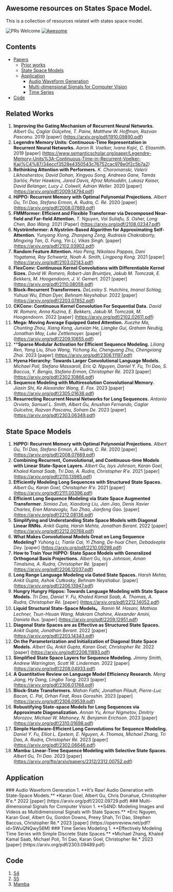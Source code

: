 ## Awesome resources on States Space Model.

This is a collection of resources related with states space model.

![PRs Welcome](https://img.shields.io/badge/PRs-Welcome-green) [![Awesome](https://awesome.re/badge.svg)](https://awesome.re)

## Contents

- [Papers](#papers)
  - [Prior works](#RelatedWorks)
  - [State Space Models](#SSM)
  - [Application](#application)
     - [Audio Waveform Generation](#Audio)
     - [Multi-dimensional Signals for Computer Vision](#CV)
     - [Time Series](#TS)
- [Code](#Code)
<a name="surveypapers" />

## Related Works
1. **Improving the Gating Mechanism of Recurrent Neural Networks.** *Albert Gu, Çaglar Gülçehre, T. Paine, Matthew W. Hoffman, Razvan Pascanu.* 2019 [paper] (https://arxiv.org/pdf/1910.09890.pdf)
2. **Legendre Memory Units: Continuous-Time Representation in Recurrent Neural Networks.** *Aaron R. Voelker, Ivana Kajić, C. Eliasmith.* 2019 [paper] (https://www.semanticscholar.org/paper/Legendre-Memory-Units%3A-Continuous-Time-in-Recurrent-Voelker-Kaji%C4%87/34eccf3528e4350543c76752cac978e0f2c5b7a2)
3. **Rethinking Attention with Performers.** *K. Choromanski, Valerii Likhosherstov, David Dohan, Xingyou Song, Andreea Gane, Tamás Sarlós, Peter Hawkins, Jared Davis, Afroz Mohiuddin, Lukasz Kaiser, David Belanger, Lucy J. Colwell, Adrian Weller.* 2020 [paper] (https://arxiv.org/pdf/2009.14794.pdf)
4. **HiPPO: Recurrent Memory with Optimal Polynomial Projections.** *Albert Gu, Tri Dao, Stefano Ermon, A. Rudra, C. Ré.* 2020 [paper] (https://arxiv.org/pdf/2008.07669.pdf)
5. **FMMformer: Efficient and Flexible Transformer via Decomposed Near-field and Far-field Attention.** *T. Nguyen, Vai Suliafu, S. Osher, Long Chen, Bao Wang.* 2021 [Paper] (https://arxiv.org/pdf/2108.02347.pdf)
6. **Nyströmformer: A Nyström-Based Algorithm for Approximating Self-Attention.** *Yunyang Xiong, Zhanpeng Zeng, Rudrasis Chakraborty, Mingxing Tan, G. Fung, Yin Li, Vikas Singh.* [paper] (https://arxiv.org/pdf/2102.03902.pdf)
7. **Random Feature Attention.** *Hao Peng, Nikolaos Pappas, Dani Yogatama, Roy Schwartz, Noah A. Smith, Lingpeng Kong.* 2021 [paper] (https://arxiv.org/pdf/2103.02143.pdf)
8. **FlexConv: Continuous Kernel Convolutions with Differentiable Kernel Sizes.** *David W. Romero, Robert-Jan Bruintjes, Jakub M. Tomczak, E. Bekkers, M. Hoogendoorn, J. V. Gemert.* 2021 [paper] (https://arxiv.org/pdf/2110.08059.pdf)
9. **Block-Recurrent Transformers.** *DeLesley S. Hutchins, Imanol Schlag, Yuhuai Wu, Ethan Dyer, Behnam Neyshabur.* 2022 [paper] (https://arxiv.org/pdf/2203.07852.pdf)
10. **CKConv: Continuous Kernel Convolution For Sequential Data.** *David W. Romero, Anna Kuzina, E. Bekkers, Jakub M. Tomczak, M. Hoogendoorn.* 2022 [paper] (https://arxiv.org/pdf/2102.02611.pdf)
11. **Mega: Moving Average Equipped Gated Attention.** *Xuezhe Ma, Chunting Zhou, Xiang Kong, Junxian He, Liangke Gui, Graham Neubig, Jonathan May, Luke Zettlemoyer.* [paper] (https://arxiv.org/pdf/2209.10655.pdf)
12. ****Sparse Modular Activation for Efficient Sequence Modeling.** *Liliang Ren, Yang Liu, Shuo Wang, Yichong Xu, Chenguang Zhu, Chengxiang Zhai.* 2023 [paper] (https://arxiv.org/pdf/2306.11197.pdf)
13. **Hyena Hierarchy: Towards Larger Convolutional Language Models.** *Michael Poli, Stefano Massaroli, Eric Q. Nguyen, Daniel Y. Fu, Tri Dao, S. Baccus, Y. Bengio, Stefano Ermon, Christopher Ré.* 2023 [paper] (https://arxiv.org/pdf/2302.10866.pdf)
14. **Sequence Modeling with Multiresolution Convolutional Memory.** *Jiaxin Shi, Ke Alexander Wang, E. Fox.* 2023 [paper] (https://arxiv.org/pdf/2305.01638.pdf)
15. **Resurrecting Recurrent Neural Networks for Long Sequences.** *Antonio Orvieto, Samuel L. Smith, Albert Gu, Anushan Fernando, Caglar Gulcehre, Razvan Pascanu, Soham De.* 2023 [paper] (https://arxiv.org/pdf/2303.06349.pdf)


<a name="State Space Models" />

## State Space Models
1. **HiPPO: Recurrent Memory with Optimal Polynomial Projections.** *Albert Gu, Tri Dao, Stefano Ermon, A. Rudra, C. Ré.* 2020 [paper] (https://arxiv.org/pdf/2008.07669.pdf)
2. **Combining Recurrent, Convolutional, and Continuous-time Models with Linear State-Space Layers.** *Albert Gu, Isys Johnson, Karan Goel, Khaled Kamal Saab, Tri Dao, A. Rudra, Christopher R'e.* 2021 [paper] (https://arxiv.org/pdf/2110.13985.pdf)
3. **Efficiently Modeling Long Sequences with Structured State Spaces.** *Albert Gu, Karan Goel, Christopher R'e.* 2021 [paper] (https://arxiv.org/pdf/2111.00396.pdf)
4. **Efficient Long Sequence Modeling via State Space Augmented Transformer.** *Simiao Zuo, Xiaodong Liu, Jian Jiao, Denis Xavier Charles, Eren Manavoglu, Tuo Zhao, Jianfeng Gao.* [paper] (https://arxiv.org/pdf/2212.08136.pdf)
5. **Simplifying and Understanding State Space Models with Diagonal Linear RNNs.** *Ankit Gupta, Harsh Mehta, Jonathan Berant.* 2022 [paper] (https://arxiv.org/pdf/2212.00768.pdf)
6. **What Makes Convolutional Models Great on Long Sequence Modeling?** *Yuhong Li, Tianle Cai, Yi Zhang, De-huai Chen, Debadeepta Dey.* [paper] (https://arxiv.org/pdf/2210.09298.pdf)
7. **How to Train Your HiPPO: State Space Models with Generalized Orthogonal Basis Projections.** *Albert Gu, Isys Johnson, Aman Timalsina, A. Rudra, Christopher Ré.* [paper] (https://arxiv.org/pdf/2206.12037.pdf)
8. **Long Range Language Modeling via Gated State Spaces.** *Harsh Mehta, Ankit Gupta, Ashok Cutkosky, Behnam Neyshabur.* [paper] (https://arxiv.org/pdf/2206.13947.pdf)
9. **Hungry Hungry Hippos: Towards Language Modeling with State Space Models.** *Tri Dao, Daniel Y. Fu, Khaled Kamal Saab, A. Thomas, A. Rudra, Christopher Ré.* [paper] (https://arxiv.org/pdf/2212.14052.pdf)
10. **Liquid Structural State-Space Models。** *Ramin M. Hasani, Mathias Lechner, Tsun-Hsuan Wang, Makram Chahine, Alexander Amini, Daniela Rus.* [paper] (https://arxiv.org/pdf/2209.12951.pdf)
11. **Diagonal State Spaces are as Effective as Structured State Spaces.** *Ankit Gupta, Jonathan Berant.* 2022 [paper] (https://arxiv.org/pdf/2203.14343.pdf)
12. **On the Parameterization and Initialization of Diagonal State Space Models.** *Albert Gu, Ankit Gupta, Karan Goel, Christopher Ré.* 2022 [paper] (https://arxiv.org/pdf/2206.11893.pdf)
13. **Simplified State Space Layers for Sequence Modeling.** *Jimmy Smith, Andrew Warrington, Scott W. Linderman.* 2022 [paper] (https://arxiv.org/pdf/2208.04933.pdf)
14. **A Quantitative Review on Language Model Efficiency Research.** *Meng Jiang, Hy Dang, Lingbo Tong.* 2023 [paper] (https://arxiv.org/pdf/2306.01768.pdf)
15. **Block-State Transformers.** *Mahan Fathi, Jonathan Pilault, Pierre-Luc Bacon, C. Pal, Orhan Firat, Ross Goroshin.* 2023 [paper] (https://arxiv.org/pdf/2306.09539.pdf)
16. **Robustifying State-space Models for Long Sequences via Approximate Diagonalization.** *Annan Yu, Arnur Nigmetov, Dmitriy Morozov, Michael W. Mahoney, N. Benjamin Erichson.* 2023 [paper] (https://arxiv.org/pdf/2310.01698.pdf)
17. **Simple Hardware-Efficient Long Convolutions for Sequence Modeling.** *Daniel Y. Fu, Elliot L. Epstein, E. Nguyen, A. Thomas, Michael Zhang, Tri Dao, A. Rudra, Christopher Ré.* 2023 [paper] (https://arxiv.org/pdf/2302.06646.pdf)
18. **Mamba: Linear-Time Sequence Modeling with Selective State Spaces.** *Albert Gu, Tri Dao.* 2023 [paper] (https://arxiv.org/ftp/arxiv/papers/2312/2312.00752.pdf)

    

## Application
<a name="Audio" />
### Audio Waveform Generation
1. **It's Raw! Audio Generation with State-Space Models.** *Karan Goel, Albert Gu, Chris Donahue, Christopher R'e.* 2022 [paper] (https://arxiv.org/pdf/2202.09729.pdf)


<a name="CV" />
### Multi-dimensional Signals for Computer Vision
1. **S4ND: Modeling Images and Videos as Multidimensional Signals with State Spaces.** *Eric Nguyen, Karan Goel, Albert Gu, Gordon Downs, Preey Shah, Tri Dao, Stephen Baccus, Christopher Ré.* 2023 [paper] (https://openreview.net/pdf?id=5WuQNQwy56M)


<a name='TS' />
### Time Series Modeling
1. **Effectively Modeling Time Series with Simple Discrete State Spaces.** *Michael Zhang, Khaled Kamal Saab, Michael Poli, Tri Dao, Karan Goel, Christopher Ré.* 2023 [paper] (https://arxiv.org/pdf/2303.09489.pdf)


## Code
1. [S4](https://github.com/state-spaces/s4?tab=readme-ov-file)
1. [S5](https://github.com/lindermanlab/S5)
1. [Mamba](https://github.com/state-spaces/mamba)
